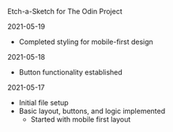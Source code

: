 Etch-a-Sketch for The Odin Project

2021-05-19 
- Completed styling for mobile-first design

2021-05-18
- Button functionality established

2021-05-17
- Initial file setup
- Basic layout, buttons, and logic implemented
    - Started with mobile first layout